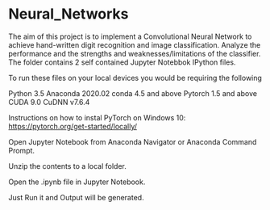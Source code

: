 # Neural_Networks
The aim of this project is to implement a Convolutional Neural Network to achieve hand-written digit recognition and image classification. Analyze the performance and the strengths and weaknesses/limitations of the classifier.
The folder contains 2 self contained Jupyter Notebbok IPython files.

To run these files on your local devices you would be requiring the following

Python 3.5
Anaconda 2020.02
conda 4.5 and above
Pytorch 1.5 and above
CUDA 9.0
CuDNN v7.6.4

Instructions on how to instal PyTorch on Windows 10: https://pytorch.org/get-started/locally/

Open Jupyter Notebook from Anaconda Navigator or Anaconda Command Prompt. 

Unzip the contents to a local folder.

Open the .ipynb file in Jupyter Notebook. 

Just Run it and Output will be generated. 
